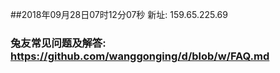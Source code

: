 ##2018年09月28日07时12分07秒 新址: 159.65.225.69
### 兔友常见问题及解答: https://github.com/wanggonging/d/blob/w/FAQ.md
